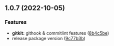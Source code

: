 ## 1.0.7 (2022-10-05)


### Features

* **gitkit:** githook & commitlint features ([8b4c5be](https://github.com/gialynguyen/monostack/commit/8b4c5be0764c2d822613ebaf33a3f05d26cb6aa0))
* release package version ([9c77b3b](https://github.com/gialynguyen/monostack/commit/9c77b3be05aa1d9c865f274790e335c012f241b1))



